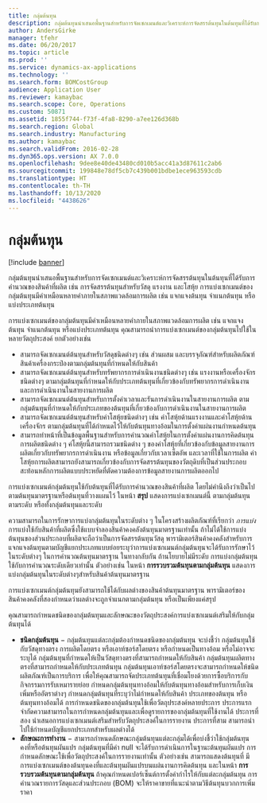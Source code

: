 ```yaml
---
title: กลุ่มต้นทุน
description: กลุ่มต้นทุนนำเสนอพื้นฐานสำหรับการจัดเซกเมนต์และวิเคราะห์การจัดสรรต้นทุนในต้นทุนที่ได้รับการคำนวณของสินค้าที่ผลิต เช่น การจัดสรรต้นทุนสำหรับวัสดุ แรงงาน และโสหุ้ย  การแบ่งเซกเมนต์ของกลุ่มต้นทุนมีคำเหมือนหลายคำภายในสภาพแวดล้อมการผลิต เช่น แจกแจงต้นทุน จำแนกต้นทุน หรือแบ่งประเภทต้นทุน
author: AndersGirke
manager: tfehr
ms.date: 06/20/2017
ms.topic: article
ms.prod: ''
ms.service: dynamics-ax-applications
ms.technology: ''
ms.search.form: BOMCostGroup
audience: Application User
ms.reviewer: kamaybac
ms.search.scope: Core, Operations
ms.custom: 50871
ms.assetid: 1855f744-f73f-4fa8-8290-a7ee126d368b
ms.search.region: Global
ms.search.industry: Manufacturing
ms.author: kamaybac
ms.search.validFrom: 2016-02-28
ms.dyn365.ops.version: AX 7.0.0
ms.openlocfilehash: 9dee8e40de43480cd010b5acc41a3d87611c2ab6
ms.sourcegitcommit: 199848e78df5cb7c439b001bdbe1ece963593cdb
ms.translationtype: HT
ms.contentlocale: th-TH
ms.lasthandoff: 10/13/2020
ms.locfileid: "4438626"
---
```

# <a name="cost-groups"></a>กลุ่มต้นทุน

[!include [banner](../includes/banner.md)]

กลุ่มต้นทุนนำเสนอพื้นฐานสำหรับการจัดเซกเมนต์และวิเคราะห์การจัดสรรต้นทุนในต้นทุนที่ได้รับการคำนวณของสินค้าที่ผลิต เช่น การจัดสรรต้นทุนสำหรับวัสดุ แรงงาน และโสหุ้ย  การแบ่งเซกเมนต์ของกลุ่มต้นทุนมีคำเหมือนหลายคำภายในสภาพแวดล้อมการผลิต เช่น แจกแจงต้นทุน จำแนกต้นทุน หรือแบ่งประเภทต้นทุน 

การแบ่งเซกเมนต์ของกลุ่มต้นทุนมีคำเหมือนหลายคำภายในสภาพแวดล้อมการผลิต เช่น แจกแจงต้นทุน จำแนกต้นทุน หรือแบ่งประเภทต้นทุน คุณสามารถนำการแบ่งเซกเมนต์ของกลุ่มต้นทุนไปใช้ในหลายวัตถุประสงค์ ยกตัวอย่างเช่น

-   สามารถจัดเซกเมนต์ต้นทุนสำหรับวัสดุชนิดต่างๆ เช่น ส่วนผสม และบรรจุภัณฑ์สำหรับผลิตภัณฑ์สินค้าเครื่องกระป๋องตามกลุ่มต้นทุนที่กำหนดให้กับสินค้า
-   สามารถจัดเซกเมนต์ต้นทุนสำหรับทรัพยากรการดำเนินงานชนิดต่างๆ เช่น แรงงานหรือเครื่องจักรชนิดต่างๆ ตามกลุ่มต้นทุนที่กำหนดให้กับประเภทต้นทุนที่เกี่ยวข้องกับทรัพยากรการดำเนินงานและการดำเนินงานในสายงานการผลิต
-   สามารถจัดเซกเมนต์ต้นทุนสำหรับการตั้งค่าเวลาและรันการดำเนินงานในสายงานการผลิต ตามกลุ่มต้นทุนที่กำหนดให้กับประเภทของต้นทุนที่เกี่ยวข้องกับการดำเนินงานในสายงานการผลิต
-   สามารถจัดเซกเมนต์ต้นทุนสำหรับค่าโสหุ้ยชนิดต่างๆ เช่น ค่าโสหุ้ยด้านแรงงานและค่าโสหุ้ยด้านเครื่องจักร ตามกลุ่มต้นทุนที่ได้กำหนดไว้ให้กับต้นทุนทางอ้อมในการตั้งค่าแผ่นงานกำหนดต้นทุน
-   สามารถทำหน้าที่เป็นข้อมูลพื้นฐานสำหรับการคำนวณค่าโสหุ้ยในการตั้งค่าแผ่นงานการคิดต้นทุนการผลิตชนิดต่าง ๆ ค่โสหุ้ยนี้สามารถรวมชนิดต่าง ๆ ของค่าโสหุ้ยที่เกี่ยวข้องกับข้อมูลสายงานการผลิตเกี่ยวกับทรัพยากรการดำเนินงาน หรือข้อมูลเกี่ยวกับเวลาเซ็ตอัพ และเวลาที่ใช้ในการผลิต ค่าโสหุ้ยการผลิตสามารถยังสามารถเกี่ยวข้องกับการจัดสรรต้นทุนของวัตถุดิบที่เป็นส่วนประกอบ สะท้อนหลักการผลิตแบบประหยัดที่ตัดความต้องการข้อมูลสายงานการผลิตออกไป

การแบ่งเซกเมนต์กลุ่มต้นทุนใช้กับต้นทุนที่ได้รับการคำนวณของสินค้าที่ผลิต โดยไม่คำนึงถึงว่าเป็นไปตามต้นทุนมาตรฐานหรือต้นทุนที่วางแผนไว้ ในหน้า **สรุป** แสดงการแบ่งเซกเมนต์นี้ ตามกลุ่มต้นทุน ตามระดับ หรือทั้งกลุ่มต้นทุนและระดับ 

ความสามารถในการรักษาการแบ่งกลุ่มต้นทุนในระดับต่าง ๆ ในโครงสร้างผลิตภัณฑ์ที่เรียกว่า *การแบ่ง* การแบ่งใช้กับสินค้าที่ผลิตซึ่งใช้แบบจำลองสินค้าคงคลังต้นทุนมาตรฐานเท่านั้น ถ้าไม่ได้ใช้การแบ่ง ต้นทุนของส่วนประกอบที่ผลิตจะถือว่าเป็นการจัดสรรต้นทุนวัสดุ พารามิเตอร์สินค้าคงคลังสำหรับการแจกแจงต้นทุนตามบัญชีแยกประเภทแบบย่อยระบุว่าการแบ่งเซกเมนต์กลุ่มต้นทุนจะได้รับการรักษาไว้ในระดับต่างๆ ในการคำนวณต้นทุนมาตรฐาน ในทางกลับกัน ถ้านโยบายไม่มีระดับ การแบ่งกลุ่มต้นทุนใช้กับการคำนวณระดับเดียวเท่านั้น ตัวอย่างเช่น ในหน้า **การรวบรวมต้นทุนตามกลุ่มต้นทุน** แสดงการแบ่งกลุ่มต้นทุนในระดับต่างๆสำหรับสินค้าต้นทุนมาตรฐาน 

การแบ่งเซกเมนต์กลุ่มต้นทุนยังสามารถใช้ได้กับผลต่างของสินค้าต้นทุนมาตรฐาน พารามิเตอร์ของสินค้าคงคลังที่สองกำหนดว่าผลต่างจะถูกจำแนกตามกลุ่มต้นทุน หรือเป็นเพียงแค่สรุป 

คุณสามารถกำหนดชนิดของกลุ่มต้นทุนและลักษณะของวัตถุประสงค์การแบ่งเซกเมนต์เสริมให้กับกลุ่มต้นทุนได้

-   **ชนิดกลุ่มต้นทุน** − กลุ่มต้นทุนแต่ละกลุ่มต้องกำหนดชนิดของกลุ่มต้นทุน จะบ่งชี้ว่า กลุ่มต้นทุนใช้กับวัสดุทางตรง การผลิตโดยตรง หรือเอาท์ซอร์สโดยตรง หรือกำหนดเป็นทางอ้อม หรือไม่อาจจะระบุได้ กลุ่มต้นทุนที่กำหนดให้เป็นวัสดุทางตรงที่สามารถกำหนดให้กับสินค้า กลุ่มต้นทุนผลิตทางตรงที่สามารถกำหนดให้กับประเภทต้นทุน กลุ่มต้นทุนเอาท์ซอร์สโดยตรงจะสามารถกำหนดให้ชนิดผลิตภัณฑ์เป็นการบริการ เพื่อให้คุณสามารถจัดประเภทต้นทุนที่เชื่อมโยงด้วยการซื้อบริการกับกิจกรรมการรับเหมารายย่อย กำหนดกลุ่มต้นทุนทางอ้อมให้กับต้นทุนทางอ้อมสำหรับการเก็บเงินเพิ่มหรืออัตราต่างๆ กำหนดกลุ่มต้นทุนที่ระบุว่าไม่กำหนดให้กับสินค้า ประเภทของต้นทุน หรือต้นทุนทางอ้อมได้ การกำหนดชนิดของกลุ่มต้นทุนใช้เพื่อวัตถุประสงค์หลายประการ ประการแรก จำกัดความสามารถในการกำหนดกลุ่มต้นทุนและเพื่อดูรายการของกลุ่มต้นทุนที่ใช้งานได้ ประการที่สอง นำเสนอการแบ่งเซกเมนต์เสริมสำหรับวัตถุประสงค์ในการรายงาน ประการที่สาม สามารถนำไปใช้กำหนดบัญชีแยกประเภทสำหรับผลต่างได้
-   **ลักษณะการทำงาน** − สามารถกำหนดลักษณะกลุ่มต้นทุนแต่ละกลุ่มได้เพื่อบ่งชี้ว่าใช้กลุ่มต้นทุนคงที่หรือต้นทุนผันแปร กลุ่มต้นทุนที่มีค่า null จะได้รับการดำเนินการในฐานะต้นทุนผันแปร การกำหนดลักษณะใช้เพื่อวัตถุประสงค์ในการรายงานเท่านั้น ตัวอย่างเช่น สามารถแสดงต้นทุนที่ มีการแบ่งเซกเมนต์ของต้นทุนคงที่และต้นทุนผันแปรบนแผ่นงานการคิดต้นทุน และในหน้า **การรวบรวมต้นทุนตามกลุ่มต้นทุน** ถ้าคุณกำหนดเปอร์เซ็นต์การตั้งค่ากำไรให้กับแต่ละกลุ่มต้นทุน การคำนวณรายการวัสดุและส่วนประกอบ (BOM) จะให้ราคาขายที่แนะนำตามวิธีต้นทุนบวกการเพิ่มราคา




